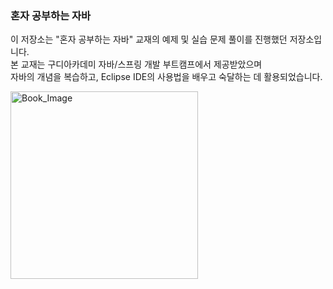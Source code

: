 ### 혼자 공부하는 자바
이 저장소는 "혼자 공부하는 자바" 교재의 예제 및 실습 문제 풀이를 진행했던 저장소입니다.<br>
본 교재는 구디아카데미 자바/스프링 개발 부트캠프에서 제공받았으며<br>
자바의 개념을 복습하고, Eclipse IDE의 사용법을 배우고 숙달하는 데 활용되었습니다.

<img src="https://contents.kyobobook.co.kr/sih/fit-in/458x0/pdt/9791169211901.jpg" alt="Book_Image" width="300px">
